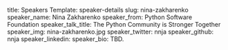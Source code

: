 title: Speakers
Template: speaker-details
slug: nina-zakharenko
speaker_name: Nina Zakharenko
speaker_from: Python Software Foundation
speaker_talk_title: The Python Community is Stronger Together
speaker_img: nina-zakharenko.jpg
speaker_twitter: nnja
speaker_github: nnja
speaker_linkedin: 
speaker_bio: TBD.
    